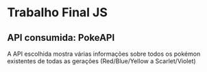 <h1>Trabalho Final JS</h1>
<h2>API consumida: PokeAPI</h2>

A API escolhida mostra várias informações sobre todos os pokémon existentes de todas as gerações (Red/Blue/Yellow a Scarlet/Violet)
